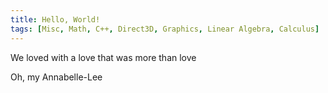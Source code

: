 ```yaml
---
title: Hello, World!
tags: [Misc, Math, C++, Direct3D, Graphics, Linear Algebra, Calculus]
---
```

We loved with a love that was more than love

Oh, my Annabelle-Lee
